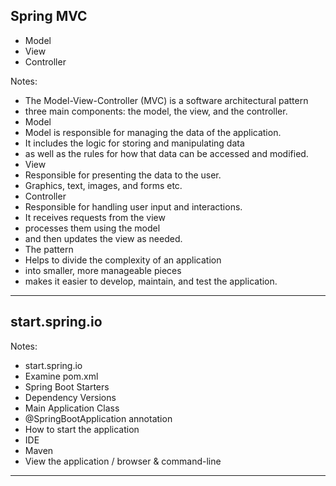 ## Spring MVC

- Model
- View
- Controller

Notes:
- The Model-View-Controller (MVC) is a software architectural pattern
- three main components: the model, the view, and the controller.
- Model
- Model is responsible for managing the data of the application.
- It includes the logic for storing and manipulating data
- as well as the rules for how that data can be accessed and modified.
- View
- Responsible for presenting the data to the user.
- Graphics, text, images, and forms etc.
- Controller
- Responsible for handling user input and interactions.
- It receives requests from the view
- processes them using the model
- and then updates the view as needed.
- The pattern
- Helps to divide the complexity of an application
- into smaller, more manageable pieces
- makes it easier to develop, maintain, and test the application.

---

## start.spring.io

Notes:
- start.spring.io
- Examine pom.xml
- Spring Boot Starters
- Dependency Versions
- Main Application Class
- @SpringBootApplication annotation
- How to start the application
- IDE
- Maven
- View the application / browser & command-line

---


